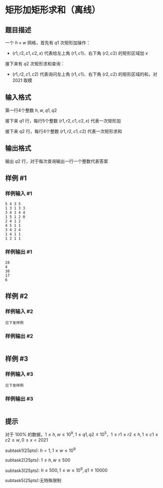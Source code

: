 # 矩形加矩形求和（离线）

## 题目描述

一个 $h\times w$ 网格，首先有 $q1$ 次矩形加操作：
- $(r1,r2,c1,c2,x)$ 代表给左上角 $(r1,c1)$、右下角 $(r2,c2)$ 的矩形区域加 $x$

接下来有 $q2$ 次矩形求和查询：
- $(r1,r2,c1,c2)$ 代表询问左上角 $(r1,c1)$、右下角 $(r2,c2)$ 的矩形区域的和，对 2021 取模

## 输入格式

第一行4个整数 $h,w,q1,q2$

接下来 $q1$ 行，每行5个整数  $(r1,r2,c1,c2,x)$ 代表一次矩形加

接下来 $q2$ 行，每行4个整数  $(r1,r2,c1,c2)$ 代表一次矩形求和

## 输出格式

输出 $q2$ 行，对于每次查询输出一行一个整数代表答案

## 样例 #1

### 样例输入 #1

```
5 4 3 5
1 3 1 3 3
3 4 1 4 4
1 5 1 2 0
2 4 1 2
4 5 1 1
3 4 2 4
1 4 1 1
1 2 1 1
```

### 样例输出 #1

```
28
4
30
17
6
```

## 样例 #2

### 样例输入 #2

```
见下发样例
```

### 样例输出 #2

```

```

## 样例 #3

### 样例输入 #3

```
见下发样例
```

### 样例输出 #3

```

```

## 提示

对于 100% 的数据，$1\le h,w\le 10^9,1\le q1,q2\le 10^5， 1\le r1\le r2\le h, 1\le c1\le c2\le w, 0\le x<2021$

subtask1(25pts): $h = 1, 1\le w \le 10^9$

subtask2(25pts): $1\le h,w\le 500$

subtask3(25pts): $h\le 500,1\le w \le 10^9, q1\le 10000$

subtask5(25pts):无特殊限制